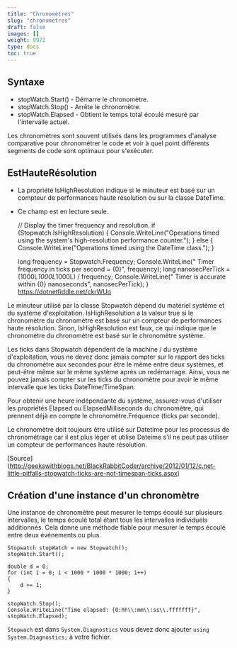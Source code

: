```yaml
---
title: "Chronomètres"
slug: "chronometres"
draft: false
images: []
weight: 9972
type: docs
toc: true
---
```


## Syntaxe
- stopWatch.Start() - Démarre le chronomètre.
- stopWatch.Stop() - Arrête le chronomètre.
- stopWatch.Elapsed - Obtient le temps total écoulé mesuré par l'intervalle actuel.

Les chronomètres sont souvent utilisés dans les programmes d'analyse comparative pour chronométrer le code et voir à quel point différents segments de code sont optimaux pour s'exécuter.

## EstHauteRésolution
    

- La propriété IsHighResolution indique si le minuteur est basé sur un compteur de performances haute résolution ou sur la classe DateTime.
- Ce champ est en lecture seule.


    // Display the timer frequency and resolution.
    if (Stopwatch.IsHighResolution)
    {
        Console.WriteLine("Operations timed using the system's high-resolution performance counter.");
    }
    else 
    {
        Console.WriteLine("Operations timed using the DateTime class.");
    }

    long frequency = Stopwatch.Frequency;
    Console.WriteLine("  Timer frequency in ticks per second = {0}",
        frequency);
    long nanosecPerTick = (1000L*1000L*1000L) / frequency;
    Console.WriteLine("  Timer is accurate within {0} nanoseconds", 
        nanosecPerTick);
    }
https://dotnetfiddle.net/ckrWUo

Le minuteur utilisé par la classe Stopwatch dépend du matériel système et du système d'exploitation. IsHighResolution a la valeur true si le chronomètre du chronomètre est basé sur un compteur de performances haute résolution. Sinon, IsHighResolution est faux, ce qui indique que le chronomètre du chronomètre est basé sur le chronomètre système.

Les ticks dans Stopwatch dépendent de la machine / du système d'exploitation, vous ne devez donc jamais compter sur le rapport des ticks du chronomètre aux secondes pour être le même entre deux systèmes, et peut-être même sur le même système après un redémarrage. Ainsi, vous ne pouvez jamais compter sur les ticks du chronomètre pour avoir le même intervalle que les ticks DateTime/TimeSpan.

Pour obtenir une heure indépendante du système, assurez-vous d'utiliser les propriétés Elapsed ou ElapsedMilliseconds du chronomètre, qui prennent déjà en compte le chronomètre.Fréquence (ticks par seconde).

Le chronomètre doit toujours être utilisé sur Datetime pour les processus de chronométrage car il est plus léger et utilise Dateime s'il ne peut pas utiliser un compteur de performances haute résolution.

[Source] (http://geekswithblogs.net/BlackRabbitCoder/archive/2012/01/12/c.net-little-pitfalls-stopwatch-ticks-are-not-timespan-ticks.aspx)

## Création d'une instance d'un chronomètre
Une instance de chronomètre peut mesurer le temps écoulé sur plusieurs intervalles, le temps écoulé total étant tous les intervalles individuels additionnés. Cela donne une méthode fiable pour mesurer le temps écoulé entre deux événements ou plus.


    Stopwatch stopWatch = new Stopwatch();
    stopWatch.Start();

    double d = 0;
    for (int i = 0; i < 1000 * 1000 * 1000; i++)
    {
        d += 1;
    }

    stopWatch.Stop();
    Console.WriteLine("Time elapsed: {0:hh\\:mm\\:ss\\.fffffff}", stopWatch.Elapsed);


`Stopwach` est dans `System.Diagnostics` vous devez donc ajouter `using System.Diagnostics;` à votre fichier.

